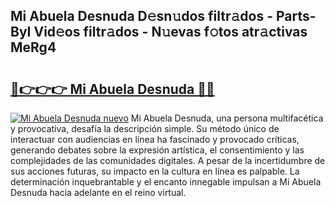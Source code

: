 ## Mi Abuela Desnuda D𝚎sn𝚞dos filtr𝚊dos - Parts-ByI Vid𝚎os filtr𝚊dos - N𝚞evas f𝚘tos atr𝚊ctivas MeRg4

# <h2><a href="http://mbden1e.tromn.icu/?c=Mi+Abuela+Desnuda">🔗👉👉👉 Mi Abuela Desnuda 🔗🔗</a></h2>

[![Mi Abuela Desnuda nuevo](https://i.imgur.com/pEAQMta.gif)](http://mbden1e.tromn.icu/?c=Mi+Abuela+Desnuda)
Mi Abuela Desnuda, una persona multifacética y provocativa, desafía la descripción simple. Su método único de interactuar con audiencias en línea ha fascinado y provocado críticas, generando debates sobre la expresión artística, el consentimiento y las complejidades de las comunidades digitales. A pesar de la incertidumbre de sus acciones futuras, su impacto en la cultura en línea es palpable. La determinación inquebrantable y el encanto innegable impulsan a Mi Abuela Desnuda hacia adelante en el reino virtual.
